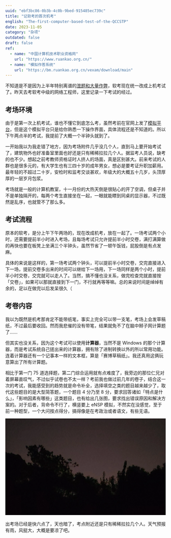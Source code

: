 ```yaml
---
uuid: "ebf3bc86-0b3b-4c0b-9bed-915485ec739c"
title: "记软考的首次机考"
english: "The-first-computer-based-test-of-the-QCCSTP"
date: 2023-11-05
category: "杂项"
outdated: false
draft: false
ref: 
  - name: "中国计算机技术职业资格网"
    url: "https://www.ruankao.org.cn/"
  - name: "模拟作答系统"
    url: "https://bm.ruankao.org.cn/vexam/download/main"
---
```


不知道是不是因为上半年特别离谱的[泄题和大量作弊](https://www.zhihu.com/question/603397178)，软考现在统一改成上机考试了。昨天去考软考中级的网络工程师，这里记录一下考试的经过。

## 考场环境

由于是第一次上机考试，谁也不懂它到底怎么考，虽然考前在官网上发了[模拟平台](https://bm.ruankao.org.cn/vexam/download/main)，但是这个模拟平台只是给你熟悉一下操作界面，具体流程还是不知道的。所以下午两点半的考试，我提前了大概一个半钟头就到了。

一开始我以为我走错了地方，因为考场附件几乎没几个人，直到马上要开始考试了，建筑物外也好准备室里面也好还是只有稀稀拉拉几个人。据监考人员说，缺考的也不少。想起之前考教师资格证时人挤人的场面，真是区别甚大。前来考试的人群也是很多元的，有大学生也有三四十岁的成年男女，想必是要考证升职加薪用。最年轻的不超过二十岁，安检时和监考交谈甚欢，年级大的大概五十几岁，头顶厚厚的一层岁月包浆。

考场就是一般的计算机教室，十一月份的大热天倒是很贴心的开了空调，但桌子并不是单独隔开的，每两个考生直接坐在一起，一眼就能瞟到同桌的显示器，不过既然是乱序，也就管不了那么多。

## 考试流程

原本的软考，是分上午下午两场的，现在改成机考，放在一起了。一场考试两个小时，还需要提前半小时进入考场，且每场考试只允许提前半小时交卷，满打满算做的再快也要在板凳上坐满三个半钟头，虽然节省了一顿午饭钱，屁股倒是有点发麻。

具体的来说是这样的，第一场考试两个钟头，可以提前半小时交卷，交完直接进入下一场，提前交卷多出来的时间可以继给下一场用，下一场同样是两个小时，提前半小时交卷，交完就可以走人了。当然，搞不懂也没关系，做完检查完就直接按「交卷」，如果可以那就直接到下一门，不行就再等等嘛。总的来说时间是绰绰有余的，足以在做完以后发呆很久（

## 考卷内容

我以为既然是机考那肯定不能带纸笔，事实上完全可以带一支笔，考场上会发草稿纸，不过最后要收回。然而我悲催的没有带笔，结果就免不了在脑中掰子网计算题了……

但其实也没关系，因为这个考试可以使用**计算器**，当然不是 Windows 的那个计算器，而是考试系统自己搓出来的计算器，拥有除了进制转换以外的所以常用功能。连着计算器还有一个记事本一样的文本框，算是「赛博草稿纸」。我还真用这俩玩意算出了所有计算题。

相比于第一门 75 道选择题，第二门综合运用就有点难度了，我旁边的那位仁兄对着屏幕直叹气，不过似乎试卷也不太一样？考前我也做过前几年的卷子，结合这一次的考试，我能感受到的趋势就是命令补全，选择填空之类的题目越来越少了，取代这些题目的是大型简答题，一个题目 4 分乃至 8 分，要求回答诸如「特点是什么」，「影响因素有哪些」这类题目，也有给出几张图，要求找出错误原因和解决方案的。对于后者，背命令不行了，横竖要上 eNSP 模拟，不然实在没感觉，至于前一种题型，一个大问按点得分，搞得像是在考政治或者语文，有些无语。

![落幕](./assets/20231104_174340.webp)

出考场已经是快六点了，天也暗了，考点附近还是只有稀稀拉拉几个人。天气预报有雨，风挺大，大概是要凉了吧。
